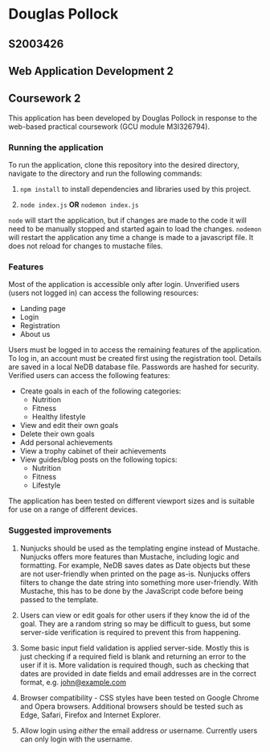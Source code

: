 # Douglas Pollock
## S2003426
## Web Application Development 2
## Coursework 2

This application has been developed by Douglas Pollock in response to the web-based practical coursework (GCU module M3I326794).

### Running the application

To run the application, clone this repository into the desired directory, navigate to the directory and run the following commands:

1. `npm install` to install dependencies and libraries used by this project.

2. `node index.js` **OR** `nodemon index.js`

`node` will start the application, but if changes are made to the code it will need to be manually stopped and started again to load the changes. `nodemon` will restart the application any time a change is made to a javascript file. It does not reload for changes to mustache files.

### Features

Most of the application is accessible only after login. Unverified users (users not logged in) can access the following resources:
- Landing page
- Login
- Registration
- About us

Users must be logged in to access the remaining features of the application. To log in, an account must be created first using the registration tool. Details are saved in a local NeDB database file. Passwords are hashed for security.
Verified users can access the following features:
- Create goals in each of the following categories:
    - Nutrition
    - Fitness
    - Healthy lifestyle
- View and edit their own goals
- Delete their own goals
- Add personal achievements
- View a trophy cabinet of their achievements
- View guides/blog posts on the following topics:
    - Nutrition
    - Fitness
    - Lifestyle

The application has been tested on different viewport sizes and is suitable for use on a range of different devices.

### Suggested improvements
1. Nunjucks should be used as the templating engine instead of Mustache. Nunjucks offers more features than Mustache, including logic and formatting. For example, NeDB saves dates as Date objects but these are not user-friendly when printed on the page as-is. Nunjucks offers filters to change the date string into something more user-friendly. With Mustache, this has to be done by the JavaScript code before being passed to the template.

2. Users can view or edit goals for other users if they know the id of the goal. They are a random string so may be difficult to guess, but some server-side verification is required to prevent this from happening.

3. Some basic input field validation is applied server-side. Mostly this is just checking if a required field is blank and returning an error to the user if it is. More validation is required though, such as checking that dates are provided in date fields and email addresses are in the correct format, e.g. john@example.com

4. Browser compatibility - CSS styles have been tested on Google Chrome and Opera browsers. Additional browsers should be tested such as Edge, Safari, Firefox and Internet Explorer.

5. Allow login using *either* the email address *or* username. Currently users can only login with the username.